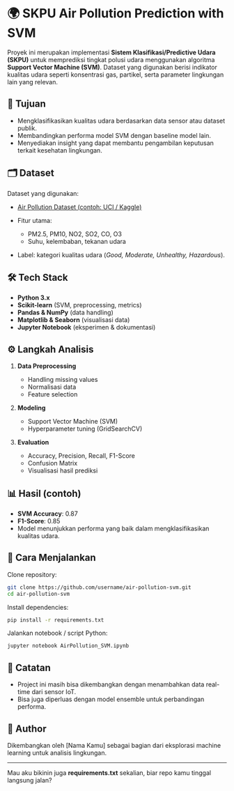 # 🌍 SKPU Air Pollution Prediction with SVM

Proyek ini merupakan implementasi **Sistem Klasifikasi/Predictive Udara (SKPU)** untuk memprediksi tingkat polusi udara menggunakan algoritma **Support Vector Machine (SVM)**.
Dataset yang digunakan berisi indikator kualitas udara seperti konsentrasi gas, partikel, serta parameter lingkungan lain yang relevan.

## 📌 Tujuan

* Mengklasifikasikan kualitas udara berdasarkan data sensor atau dataset publik.
* Membandingkan performa model SVM dengan baseline model lain.
* Menyediakan insight yang dapat membantu pengambilan keputusan terkait kesehatan lingkungan.

## 🗂️ Dataset

Dataset yang digunakan:

* [Air Pollution Dataset (contoh: UCI / Kaggle)](https://www.kaggle.com/)
* Fitur utama:

  * PM2.5, PM10, NO2, SO2, CO, O3
  * Suhu, kelembaban, tekanan udara
* Label: kategori kualitas udara (*Good, Moderate, Unhealthy, Hazardous*).

## 🛠️ Tech Stack

* **Python 3.x**
* **Scikit-learn** (SVM, preprocessing, metrics)
* **Pandas & NumPy** (data handling)
* **Matplotlib & Seaborn** (visualisasi data)
* **Jupyter Notebook** (eksperimen & dokumentasi)

## ⚙️ Langkah Analisis

1. **Data Preprocessing**

   * Handling missing values
   * Normalisasi data
   * Feature selection

2. **Modeling**

   * Support Vector Machine (SVM)
   * Hyperparameter tuning (GridSearchCV)

3. **Evaluation**

   * Accuracy, Precision, Recall, F1-Score
   * Confusion Matrix
   * Visualisasi hasil prediksi

## 📊 Hasil (contoh)

* **SVM Accuracy**: 0.87
* **F1-Score**: 0.85
* Model menunjukkan performa yang baik dalam mengklasifikasikan kualitas udara.

## 🚀 Cara Menjalankan

Clone repository:

```bash
git clone https://github.com/username/air-pollution-svm.git
cd air-pollution-svm
```

Install dependencies:

```bash
pip install -r requirements.txt
```

Jalankan notebook / script Python:

```bash
jupyter notebook AirPollution_SVM.ipynb
```

## 📌 Catatan

* Project ini masih bisa dikembangkan dengan menambahkan data real-time dari sensor IoT.
* Bisa juga diperluas dengan model ensemble untuk perbandingan performa.

## 👤 Author

Dikembangkan oleh \[Nama Kamu] sebagai bagian dari eksplorasi machine learning untuk analisis lingkungan.

---

Mau aku bikinin juga **requirements.txt** sekalian, biar repo kamu tinggal langsung jalan?

